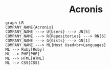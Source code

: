 <h1 align="center">Acronis</h1>

```mermaid
graph LR
COMPANY_NAME{Acronis}
COMPANY_NAME ---> U{Users} ---> UN[5]
COMPANY_NAME ---> R{Repositories} ---> RN[6]
COMPANY_NAME ---> G{Gists} ---> GN[1]
COMPANY_NAME ---> ML{Most Used<br>Languages}
ML --> Ruby[Ruby]
ML --> PHP[PHP]
ML --> HTML[HTML]
ML --> CSS[CSS]
```
